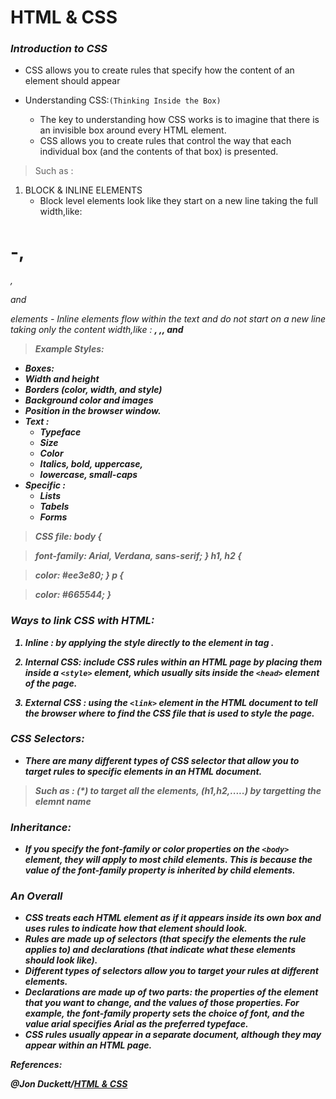# **HTML & CSS**


### ***Introduction to CSS***

- CSS allows you to create rules that specify how the content of an element should appear


- Understanding CSS:`(Thinking Inside the Box)`
    - The key to understanding how CSS works is to imagine that there is an invisible box around every HTML element.
    - CSS allows you to create rules that control the way that each individual box (and the contents of that box) is presented.

>Such as :

1. BLOCK & INLINE ELEMENTS
   - Block level elements look like they start on a new line taking the full width,like:
<h1>-,<h6>, <p> and <div> elements
   - Inline elements flow within the text and do not start on a new line taking only the content width,like :
 <b>, <i>,<img>, <em> and <span>

>Example Styles:
  - Boxes:
  - Width and height
  - Borders (color, width, and style)
  - Background color and images
   - Position in the browser window.
- Text :
  - Typeface
  - Size
  - Color
  - Italics, bold, uppercase,
  - lowercase, small-caps
- Specific :
   - Lists
   - Tabels
   - Forms

>CSS file:
body {

>font-family: Arial, Verdana, sans-serif;
}
h1, h2 {

>color: #ee3e80;
}
p {

>color: #665544;
}


### ***Ways to link CSS with HTML:***

1. Inline : by applying the style directly to the element in tag .


2. Internal CSS: include CSS rules within an HTML page by placing them inside a `<style>` element, which usually sits inside the `<head>` element of the page. 


3. External CSS : using the `<link>` element in the HTML document to tell the browser where to find the CSS file that is used to style the page. 


### ***CSS Selectors:***
- There are many different types of CSS selector that allow you to target rules to specific elements in an HTML document. 
>Such as : (*) to target all the elements, (h1,h2,.....) by targetting the elemnt name 



### ***Inheritance:***
- If you specify the font-family or color properties on the `<body>` element, they will apply to most child elements. This is because the value of the font-family property is inherited by child elements.


### ***An Overall***
- CSS treats each HTML element as if it appears inside its own box and uses rules to indicate how that element should look.
- Rules are made up of selectors (that specify the elements the rule applies to) and declarations (that indicate what these elements should look like).
- Different types of selectors allow you to target your rules at different elements.
- Declarations are made up of two parts: the properties of the element that you want to change, and the values of those properties. For example, the font-family property sets the choice of font, and the value arial specifies Arial as the preferred typeface.
- CSS rules usually appear in a separate document, although they may appear within an HTML page.



**References:**

@Jon Duckett/[HTML & CSS
](file:///D:/ltuc/code%20102/HTML%20CSS.pdf)